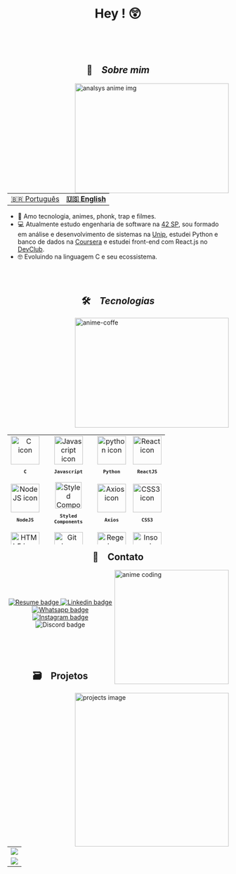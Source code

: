 <h1 align="center"> Hey ! 😲</h1>
<br><br><br>

<h2 align="center">📇 &ensp; <i>Sobre mim</i></h2>
<img align="right" src="https://github.com/joaoneon/joaoneon/assets/6489188/171d3d07-ce35-49e1-99a1-7d681cc07776"
    width="350px" height="250px" alt="analsys anime img">
<table align="center">
    <tr>
        <td>
            <a href="README.md">🇧🇷 Português</a>
        </td>
        <td>
            <b>
                <a href="readme-en.md">🇺🇸 English</a>
            </b>
        </td>
    </tr>
</table>
<ul align="left">
    <li> 🥰 Amo tecnologia, animes, phonk, trap e filmes.</li>
    <li> 💻 Atualmente estudo engenharia de software na <a href="https://www.42sp.org.br/" target="_blank">42 SP</a>,
        sou formado em análise e desenvolvimento de sistemas na <a href="https://www.unip.br/" target="_blank">Unip</a>,
        estudei Python e banco de dados na <a href="https://www.coursera.org/" target="_blank">Coursera</a> e estudei
        front-end com React.js no <a href="https://rodolfomori.com.br/devclub/" target="_blank">DevClub</a>.</li>
    <li> 🤓 Evoluindo na linguagem C e seu ecossistema.</li>
</ul>
<br><br>
<h2 align="center">🛠️ &ensp; <i>Tecnologias</i></h2>
<img align="right" width="350px" height="250px" alt="anime-coffe"
    src="https://github.com/joaoneon/joaoneon/assets/6489188/5b4d0d86-d55c-48c3-ab8b-6c30ef68badb" />
<table align="left" height="250px">
    <tr>
        <td align="center">
            <img src="https://skillicons.dev/icons?i=c" width="65px" alt="C icon" /><br>
            <sub>
                <b>
                    <pre>C</pre>
                </b>
            </sub>
        </td>
        <td align="center">
            <img src="https://skillicons.dev/icons?i=js" width="65px" alt="Javascript icon" /><br>
            <sub>
                <b>
                    <pre>Javascript</pre>
                </b>
            </sub>
        </td>
        <td align="center">
            <img src="https://skillicons.dev/icons?i=python" width="65px" alt="python icon" /><br>
            <sub>
                <b>
                    <pre>Python</pre>
                </b>
            </sub>
        </td>
        <td align="center">
            <img src="https://skillicons.dev/icons?i=react" width="65px" alt="React icon" /><br>
            <sub>
                <b>
                    <pre>ReactJS</pre>
                </b>
            </sub>
        </td>
    </tr>
    <tr>
        <td align="center">
            <img src="https://skillicons.dev/icons?i=nodejs" width="65px" alt="NodeJS icon" /><br>
            <sub>
                <b>
                    <pre>NodeJS</pre>
                </b>
            </sub>
        </td>
        <td align="center">
            <img src="https://skillicons.dev/icons?i=styledcomponents" width="60px" alt="Styled Components icon" /><br>
            <sub>
                <b>
                    <pre>Styled<br>Components</pre>
                </b>
            </sub>
        </td>
        <td align="center">
            <img src="https://user-images.githubusercontent.com/86276393/177149370-01f7c4a4-9763-478f-938c-ec3d4e7c76c5.png"
                width="65px" alt="Axios icon" /><br>
            <sub>
                <b>
                    <pre>&ensp;Axios&ensp;</pre>
                </b>
            </sub>
        </td>
        <td align="center">
            <img src="https://skillicons.dev/icons?i=css" width="65px" alt="CSS3 icon" /><br>
            <sub>
                <b>
                    <pre>CSS3</pre>
                </b>
            </sub>
        </td>
    </tr>
    <tr>
        <td align="center">
            <img src="https://skillicons.dev/icons?i=html" width="65px" alt="HTML5 icon" /><br>
            <sub>
                <b>
                    <pre>HTML5</pre>
                </b>
            </sub>
        </td>
        <td align="center" width="100px;">
            <img src="https://skillicons.dev/icons?i=git" width="65px" alt="Git icon" /><br>
            <sub>
                <b>
                    <pre>Git</pre>
                </b>
            </sub>
        </td>
        <td align="center">
            <img src="https://skillicons.dev/icons?i=regex" width="65px" alt="Regex icon" /><br>
            <sub>
                <b>
                    <pre>Regex</pre>
                </b>
            </sub>
        </td>
        <td align="center">
            <img src="https://user-images.githubusercontent.com/86276393/177148580-f21f8f32-113c-499c-8c4d-f03412137f82.svg"
                width="65px" alt="Insomnia icon" /><br>
            <sub>
                <b>
                    <pre>Insomnia</pre>
                </b>
            </sub>
        </td>
    </tr>
    <tr>
        <td align="center">
            <img src="https://skillicons.dev/icons?i=vscode" width="65px" alt="visual studio code icon" /><br>
            <sub>
                <b>
                    <pre>VSCode</pre>
                </b>
            </sub>
        </td>
        <td align="center">
            <img src="https://user-images.githubusercontent.com/86276393/205502680-8c4634eb-5032-446c-a5ff-d669a0fa787c.png"
                width="80px" alt="Linux and Windows icon" /><br>
            <sub>
                <b>
                    <pre>Linux /<br>Windows</pre>
                </b>
            </sub>
        </td>
        <td align="center">
            <img src="https://skillicons.dev/icons?i=bash" width="65px" alt="bash icon" /><br>
            <sub>
                <b>
                    <pre>Terminal</pre>
                </b>
            </sub>
        </td>
    </tr>
</table>
<br><br><br><br><br><br><br><br><br><br><br><br><br><br>

<h2 align="center"> 📩 &ensp; Contato</h2>
<img align="right" width="260px"
    src="https://github.com/joaoneon/joaoneon/assets/6489188/d02bd94d-477b-4aad-a1a1-14372aa7249d" alt="anime coding">
<br><br><br>
<p align="center">
    <a href="https://www.canva.com/design/DAFjNPB6x5E/uidh_TU5zR0Yl1VEaBOwnw/view?utm_content=DAFjNPB6x5E&utm_campaign=designshare&utm_medium=link&utm_source=publishsharelink"
        target="_blank">
        <img src="https://img.shields.io/badge/Currículo-4285F4?style=for-the-badge&amp;logo=read-the-docs&amp;logoColor=white"
            alt="Resume badge">
    </a>
    <a href="https://www.linkedin.com/in/joao-p-a-c/" target="_blank">
        <img src="https://img.shields.io/badge/LinkedIn-0077B5?style=for-the-badge&logo=linkedin&logoColor=white"
            alt="Linkedin badge">
    </a>
    <a href="https://wa.me/5522996112570?text=Yo,%20sinta-se%20livre%20para%20entrar%20em%20contato%20comigo."
        target="_blank">
        <img src="https://img.shields.io/badge/WhatsApp-25D366?style=for-the-badge&logo=whatsapp&logoColor=white"
            alt="Whatsapp badge">
    </a>
    <a href="https://www.instagram.com/neonftn/" target="_blank">
        <img src="https://img.shields.io/badge/Instagram-E4405F?style=for-the-badge&logo=instagram&logoColor=white"
            alt="Instagram badge">
    </a>
    <img src="https://dcbadge.vercel.app/api/shield/137314163755057152?compact=true" alt="Discord badge">

</p>

<br><br><br>

<h2 align="center">🗃️ &ensp; Projetos</h2>
<img align="right" src="https://github.com/joaoneon/joaoneon/assets/6489188/df651d33-02c9-4be7-86ec-1e43a9220644"
    height="350px" alt="projects image">
<table height="650px">
    <tr>
        <td>
            <a href="https://github.com/joaoneon/Bubble-sort-teste-mesa" target="_blank">
                <img align="center"
                    src="https://github-readme-stats.vercel.app/api/pin/?username=joaoneon&repo=Bubble-sort-teste-mesa&theme=tokyonight&hide_border=true&show_icons=true&cache_seconds=14400">
            </a>
        </td>
    </tr>
    <tr>
        <td>
            <a href="https://github.com/joaoneon/Bubble-sort-teste-mesa" target="_blank">
                <img align="center"
                    src="https://github-readme-stats.vercel.app/api/pin/?username=joaoneon&repo=first-node-project&theme=tokyonight&hide_border=true&show_icons=true&cache_seconds=14400">
            </a>
        </td>
    </tr>
